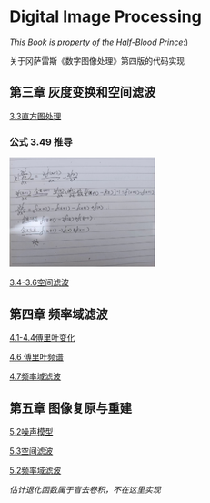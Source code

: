 # Digital Image Processing

*This Book is property of the Half-Blood Prince*:)

关于冈萨雷斯《数字图像处理》第四版的代码实现

## 第三章 灰度变换和空间滤波
[3.3直方图处理](.\灰度变换与空间滤波\hist_demo.py)

### 公式 3.49 推导

<img src="assets/lapras-1653658573462.jpg" alt="lapras" style="zoom: 25%;" />

[3.4-3.6空间滤波](.\灰度变换与空间滤波\filter_demo.py)

## 第四章 频率域滤波

[4.1-4.4傅里叶变化](./频率域滤波/fft.md)

[4.6 傅里叶频谱](./频率域滤波/FFT.ipynb)

[4.7频率域滤波](./频率域滤波/FFT.ipynb)

## 第五章 图像复原与重建

[5.2噪声模型](./图像复原与重建/IR.ipynb)

[5.3空间滤波](./图像复原与重建/IR.ipynb)

[5.2频率域滤波](./图像复原与重建/IR.ipynb)

*估计退化函数属于盲去卷积，不在这里实现*